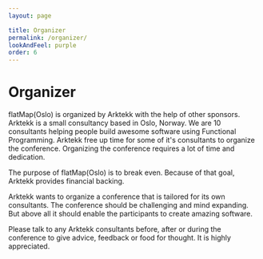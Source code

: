 ```yaml
---
layout: page

title: Organizer
permalink: /organizer/
lookAndFeel: purple
order: 6
---
```


# Organizer

flatMap(Oslo) is organized by Arktekk with the help of other sponsors. 
Arktekk is a small consultancy based in Oslo, Norway.
We are 10 consultants helping people build awesome software using Functional Programming. 
Arktekk free up time for some of it's consultants to organize the conference.
Organizing the conference requires a lot of time and dedication.

The purpose of flatMap(Oslo) is to break even. 
Because of that goal, Arktekk provides financial backing.

Arktekk wants to organize a conference that is tailored for its own consultants. 
The conference should be challenging and mind expanding.
But above all it should enable the participants to create amazing software.

Please talk to any Arktekk consultants before, after or during the conference to give advice, feedback or food for thought.
It is highly appreciated.

